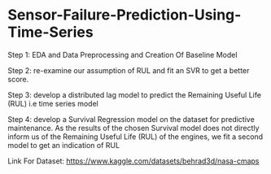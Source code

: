# Sensor-Failure-Prediction-Using-Time-Series
Step 1:
EDA and Data Preprocessing and Creation Of Baseline Model

Step 2:
re-examine our assumption of RUL and fit an SVR to get a better score.

Step 3:
develop a distributed lag model to predict the Remaining Useful Life (RUL) i.e time series model

Step 4:
develop a Survival Regression model on the  dataset for predictive maintenance. As the results of the chosen Survival model does not directly inform us of the Remaining Useful Life (RUL) of the engines, we fit a second model to get an indication of RUL

Link For Dataset:
https://www.kaggle.com/datasets/behrad3d/nasa-cmaps
